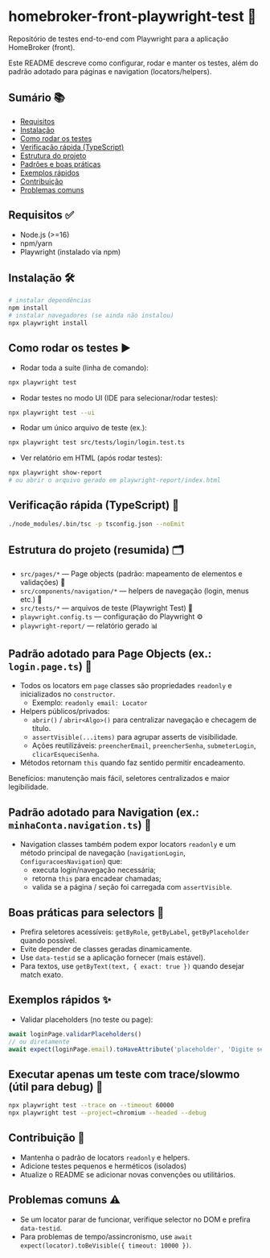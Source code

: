 # homebroker-front-playwright-test 🚀

Repositório de testes end-to-end com Playwright para a aplicação HomeBroker (front).

Este README descreve como configurar, rodar e manter os testes, além do padrão adotado para páginas e navigation (locators/helpers).

## Sumário 📚

- [Requisitos](#requisitos-)
- [Instalação](#instalação-)
- [Como rodar os testes](#como-rodar-os-testes-)
- [Verificação rápida (TypeScript)](#verificação-rápida-typescript-)
- [Estrutura do projeto](#estrutura-do-projeto-resumida-)
- [Padrões e boas práticas](#padrão-adotado-para-page-objects-ex-loginpagets-)
- [Exemplos rápidos](#exemplos-rápidos-)
- [Contribuição](#contribuição-)
- [Problemas comuns](#problemas-comuns-)

## Requisitos ✅

- Node.js (>=16)
- npm/yarn
- Playwright (instalado via npm)

## Instalação 🛠️

```bash
# instalar dependências
npm install
# instalar navegadores (se ainda não instalou)
npx playwright install
```

## Como rodar os testes ▶️

- Rodar toda a suíte (linha de comando):

```bash
npx playwright test
```

- Rodar testes no modo UI (IDE para selecionar/rodar testes):

```bash
npx playwright test --ui
```

- Rodar um único arquivo de teste (ex.):

```bash
npx playwright test src/tests/login/login.test.ts
```

- Ver relatório em HTML (após rodar testes):

```bash
npx playwright show-report
# ou abrir o arquivo gerado em playwright-report/index.html
```

## Verificação rápida (TypeScript) 🧭

```bash
./node_modules/.bin/tsc -p tsconfig.json --noEmit
```

## Estrutura do projeto (resumida) 🗂️

- `src/pages/*` — Page objects (padrão: mapeamento de elementos e validações) 📄
- `src/components/navigation/*` — helpers de navegação (login, menus etc.) 🧭
- `src/tests/*` — arquivos de teste (Playwright Test) 🧪
- `playwright.config.ts` — configuração do Playwright ⚙️
- `playwright-report/` — relatório gerado 📊

## Padrão adotado para Page Objects (ex.: `login.page.ts`) 🧩

- Todos os locators em `page` classes são propriedades `readonly` e inicializados no `constructor`.
  - Exemplo: `readonly email: Locator`
- Helpers públicos/privados:
  - `abrir()` / `abrir<Algo>()` para centralizar navegação e checagem de título.
  - `assertVisible(...items)` para agrupar asserts de visibilidade.
  - Ações reutilizáveis: `preencherEmail`, `preencherSenha`, `submeterLogin`, `clicarEsqueciSenha`.
- Métodos retornam `this` quando faz sentido permitir encadeamento.

Benefícios: manutenção mais fácil, seletores centralizados e maior legibilidade.

## Padrão adotado para Navigation (ex.: `minhaConta.navigation.ts`) 🧭

- Navigation classes também podem expor locators `readonly` e um método principal de navegação (`navigationLogin`, `ConfiguracoesNavigation`) que:
  - executa login/navegação necessária;
  - retorna `this` para encadear chamadas;
  - valida se a página / seção foi carregada com `assertVisible`.

## Boas práticas para selectors 🔎

- Prefira seletores acessíveis: `getByRole`, `getByLabel`, `getByPlaceholder` quando possível.
- Evite depender de classes geradas dinamicamente.
- Use `data-testid` se a aplicação fornecer (mais estável).
- Para textos, use `getByText(text, { exact: true })` quando desejar match exato.

## Exemplos rápidos ✨

- Validar placeholders (no teste ou page):

```ts
await loginPage.validarPlaceholders()
// ou diretamente
await expect(loginPage.email).toHaveAttribute('placeholder', 'Digite seu e-mail')
```

## Executar apenas um teste com trace/slowmo (útil para debug) 🐞

```bash
npx playwright test --trace on --timeout 60000
npx playwright test --project=chromium --headed --debug
```

## Contribuição 🤝

- Mantenha o padrão de locators `readonly` e helpers.
- Adicione testes pequenos e herméticos (isolados)
- Atualize o README se adicionar novas convenções ou utilitários.

## Problemas comuns ⚠️

- Se um locator parar de funcionar, verifique selector no DOM e prefira `data-testid`.
- Para problemas de tempo/assincronismo, use `await expect(locator).toBeVisible({ timeout: 10000 })`.